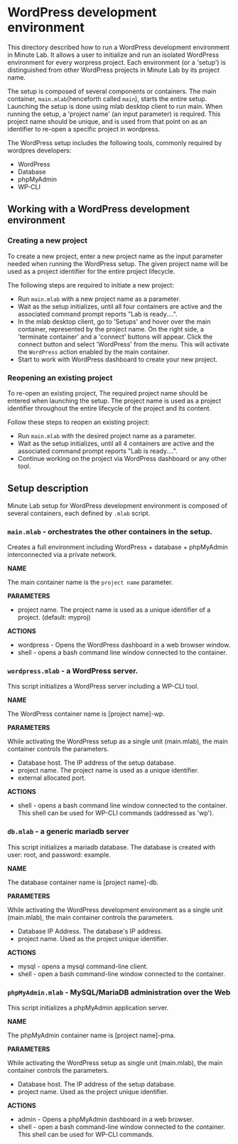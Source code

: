 WordPress development environment
=================================

This directory described how to run a WordPress development environment in Minute Lab.
It allows a user to initialize and run an isolated WordPress environment for every worpress project.
Each environment (or a 'setup') is distinguished from other WordPress projects in Minute Lab by its project name.

The setup is composed of several components or containers. The main container, `main.mlab`(henceforth called `main`), starts the entire setup.
Launching the setup is done using mlab desktop client to run main. When running the setup, a 'project name' (an input parameter) is required. This project name should be unique, and is used from that point on as an identifier to re-open a specific project in wordpress.


The WordPress setup includes the following tools, commonly required by wordpres developers:
* WordPress
* Database
* phpMyAdmin
* WP-CLI

## Working with a WordPress development environment

### Creating a new project

To create a new project, enter a new project name as the input parameter needed when running the WordPress setup. 
The given project name will be used as a project identifier for the entire project lifecycle.

The following steps are required to initiate a new project:

* Run `main.mlab` with a new project name as a parameter.
* Wait as the setup initializes, until all four containers are active and the associated command prompt reports "Lab is ready....".
* In the mlab desktop client, go to 'Setups' and hover over the main container, represented by the project name. On the right side, a 'terminate container' and a 'connect' buttons will appear. Click the connect button and select 'WordPress' from the menu. This will activate the `WordPress` action enabled by the main container.
* Start to work with WordPress dashboard to create your new project.

### Reopening an existing project

To re-open an existing project, The required project name should be entered when launching the setup.
The project name is used as a project identifier throughout the entire lifecycle of the project and its content.

Follow these steps to reopen an existing project:

* Run `main.mlab` with the desired project name as a parameter.
* Wait as the setup initializes, until all 4 containers are active and the associated command prompt reports "Lab is ready....".
* Continue working on the project via WordPress dashboard or any other tool.

## Setup description

Minute Lab setup for WordPress development environment is composed of several containers, each defined by `.mlab` script.

### `main.mlab` - orchestrates the other containers in the setup.

Creates a full environment including WordPress + database + phpMyAdmin interconnected via a private network.

**NAME**

The main container name is the `project name` parameter.

**PARAMETERS**

* project name. The project name is used as a unique identifier of a project. (default: myproj)

**ACTIONS**

* wordpress - Opens the WordPress dashboard in a web browser window.
* shell - opens a bash command line window connected to the container.

### `wordpress.mlab` - a WordPress server.

This script initializes a WordPress server including a WP-CLI tool.

**NAME**

The WordPress container name is [project name]-wp.

**PARAMETERS**

While activating the WordPress setup as a single unit (main.mlab), the main container controls the parameters.

* Database host. The IP address of the setup database.
* project name. The project name is used as a unique identifier.
* external allocated port.

**ACTIONS**

* shell - opens a bash command line window connected to the container. This shell can be used for WP-CLI commands (addressed as 'wp').


### `db.mlab` - a generic mariadb server

This script initializes a mariadb database.
The database is created with user: root, and password: example.

**NAME**

The database container name is [project name]-db.

**PARAMETERS**

While activating the WordPress development environment as a single unit (main.mlab), the main container controls the parameters.

* Database IP Address. The database's IP address.
* project name. Used as the project unique identifier.

**ACTIONS**

* mysql - opens a mysql command-line client.
* shell - open a bash command-line window connected to the container.

### `phpMyAdmin.mlab` - MySQL/MariaDB administration over the Web

This script initializes a phpMyAdmin application server.

**NAME**

The phpMyAdmin container name is [project name]-pma.

**PARAMETERS**

While activating the WordPress setup as single unit (main.mlab), the main container controls the parameters.

* Database host. The IP address of the setup database.
* project name. Used as the project unique identifier.

**ACTIONS**

* admin - Opens a phpMyAdmin dashboard in a web browser.
* shell - open a bash command-line window connected to the container. This shell can be used for WP-CLI commands.
